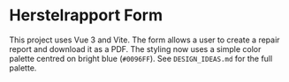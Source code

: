 # Herstelrapport Form

This project uses Vue 3 and Vite. The form allows a user to create a repair report and download it as a PDF. The styling now uses a simple color palette centred on bright blue (`#0096FF`). See `DESIGN_IDEAS.md` for the full palette.
